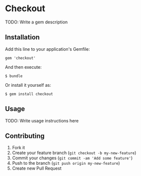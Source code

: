 # Checkout

TODO: Write a gem description

## Installation

Add this line to your application's Gemfile:

    gem 'checkout'

And then execute:

    $ bundle

Or install it yourself as:

    $ gem install checkout

## Usage

TODO: Write usage instructions here

## Contributing

1. Fork it
2. Create your feature branch (`git checkout -b my-new-feature`)
3. Commit your changes (`git commit -am 'Add some feature'`)
4. Push to the branch (`git push origin my-new-feature`)
5. Create new Pull Request
